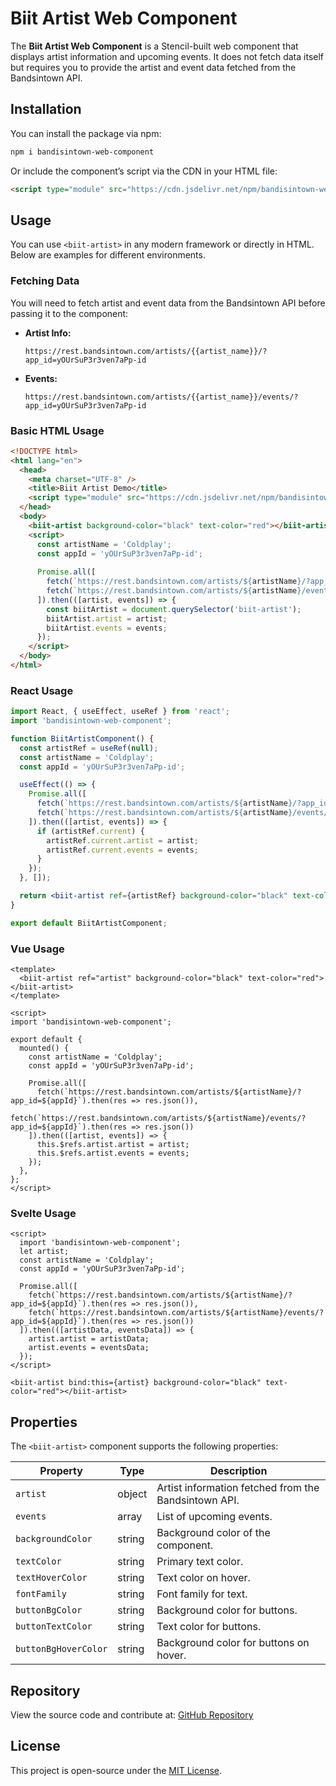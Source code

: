 # Biit Artist Web Component

The **Biit Artist Web Component** is a Stencil-built web component that displays artist information and upcoming events. It does not fetch data itself but requires you to provide the artist and event data fetched from the Bandsintown API.

## Installation

You can install the package via npm:

```sh
npm i bandisintown-web-component
```

Or include the component’s script via the CDN in your HTML file:

```html
<script type="module" src="https://cdn.jsdelivr.net/npm/bandisintown-web-component@latest/dist/esm/bandisintown-web-component.js"></script>
```

## Usage

You can use `<biit-artist>` in any modern framework or directly in HTML. Below are examples for different environments.

### Fetching Data

You will need to fetch artist and event data from the Bandsintown API before passing it to the component:

- **Artist Info:**
  ```
  https://rest.bandsintown.com/artists/{{artist_name}}/?app_id=yOUrSuP3r3ven7aPp-id
  ```
- **Events:**
  ```
  https://rest.bandsintown.com/artists/{{artist_name}}/events/?app_id=yOUrSuP3r3ven7aPp-id
  ```

### Basic HTML Usage

```html
<!DOCTYPE html>
<html lang="en">
  <head>
    <meta charset="UTF-8" />
    <title>Biit Artist Demo</title>
    <script type="module" src="https://cdn.jsdelivr.net/npm/bandisintown-web-component@latest/dist/esm/bandisintown-web-component.js"></script>
  </head>
  <body>
    <biit-artist background-color="black" text-color="red"></biit-artist>
    <script>
      const artistName = 'Coldplay';
      const appId = 'yOUrSuP3r3ven7aPp-id';
      
      Promise.all([
        fetch(`https://rest.bandsintown.com/artists/${artistName}/?app_id=${appId}`).then(res => res.json()),
        fetch(`https://rest.bandsintown.com/artists/${artistName}/events/?app_id=${appId}`).then(res => res.json())
      ]).then(([artist, events]) => {
        const biitArtist = document.querySelector('biit-artist');
        biitArtist.artist = artist;
        biitArtist.events = events;
      });
    </script>
  </body>
</html>
```

### React Usage

```jsx
import React, { useEffect, useRef } from 'react';
import 'bandisintown-web-component';

function BiitArtistComponent() {
  const artistRef = useRef(null);
  const artistName = 'Coldplay';
  const appId = 'yOUrSuP3r3ven7aPp-id';

  useEffect(() => {
    Promise.all([
      fetch(`https://rest.bandsintown.com/artists/${artistName}/?app_id=${appId}`).then(res => res.json()),
      fetch(`https://rest.bandsintown.com/artists/${artistName}/events/?app_id=${appId}`).then(res => res.json())
    ]).then(([artist, events]) => {
      if (artistRef.current) {
        artistRef.current.artist = artist;
        artistRef.current.events = events;
      }
    });
  }, []);

  return <biit-artist ref={artistRef} background-color="black" text-color="red"></biit-artist>;
}

export default BiitArtistComponent;
```

### Vue Usage

```vue
<template>
  <biit-artist ref="artist" background-color="black" text-color="red"></biit-artist>
</template>

<script>
import 'bandisintown-web-component';

export default {
  mounted() {
    const artistName = 'Coldplay';
    const appId = 'yOUrSuP3r3ven7aPp-id';

    Promise.all([
      fetch(`https://rest.bandsintown.com/artists/${artistName}/?app_id=${appId}`).then(res => res.json()),
      fetch(`https://rest.bandsintown.com/artists/${artistName}/events/?app_id=${appId}`).then(res => res.json())
    ]).then(([artist, events]) => {
      this.$refs.artist.artist = artist;
      this.$refs.artist.events = events;
    });
  },
};
</script>
```

### Svelte Usage

```svelte
<script>
  import 'bandisintown-web-component';
  let artist;
  const artistName = 'Coldplay';
  const appId = 'yOUrSuP3r3ven7aPp-id';

  Promise.all([
    fetch(`https://rest.bandsintown.com/artists/${artistName}/?app_id=${appId}`).then(res => res.json()),
    fetch(`https://rest.bandsintown.com/artists/${artistName}/events/?app_id=${appId}`).then(res => res.json())
  ]).then(([artistData, eventsData]) => {
    artist.artist = artistData;
    artist.events = eventsData;
  });
</script>

<biit-artist bind:this={artist} background-color="black" text-color="red"></biit-artist>
```

## Properties

The `<biit-artist>` component supports the following properties:

| Property             | Type    | Description |
|----------------------|---------|-------------|
| `artist`            | object  | Artist information fetched from the Bandsintown API. |
| `events`            | array   | List of upcoming events. |
| `backgroundColor`   | string  | Background color of the component. |
| `textColor`         | string  | Primary text color. |
| `textHoverColor`    | string  | Text color on hover. |
| `fontFamily`        | string  | Font family for text. |
| `buttonBgColor`     | string  | Background color for buttons. |
| `buttonTextColor`   | string  | Text color for buttons. |
| `buttonBgHoverColor` | string | Background color for buttons on hover. |

## Repository

View the source code and contribute at: [GitHub Repository](https://github.com/allensulzen/bandisintown-web-component)

## License

This project is open-source under the [MIT License](LICENSE).